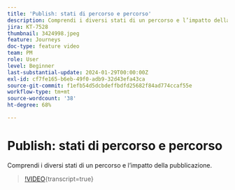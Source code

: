 ```yaml
---
title: 'Publish: stati di percorso e percorso'
description: Comprendi i diversi stati di un percorso e l’impatto della pubblicazione.
jira: KT-7528
thumbnail: 3424998.jpeg
feature: Journeys
doc-type: feature video
team: PM
role: User
level: Beginner
last-substantial-update: 2024-01-29T00:00:00Z
exl-id: cf7fe165-b6eb-49f0-adb9-32d43efa43ca
source-git-commit: f1efb54d5dcbdeffbdfd25682f84ad774ccaf55e
workflow-type: tm+mt
source-wordcount: '38'
ht-degree: 68%

---
```


# Publish: stati di percorso e percorso

Comprendi i diversi stati di un percorso e l’impatto della pubblicazione.

>[!VIDEO](https://video.tv.adobe.com/v/3427935?quality=12&learn=on&captions=ita){transcript=true}

